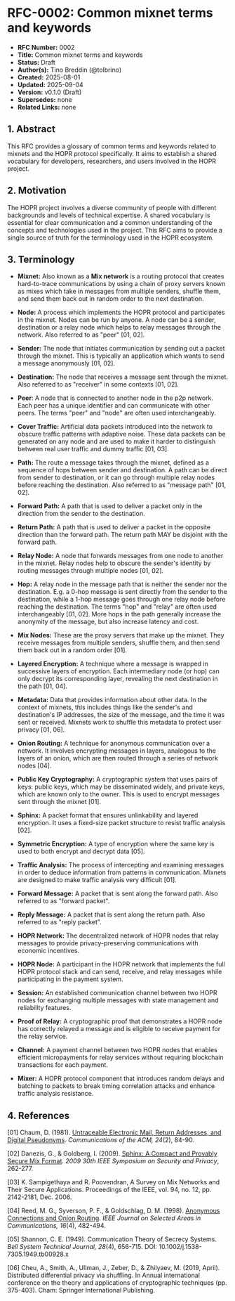 # RFC-0002: Common mixnet terms and keywords

- **RFC Number:** 0002
- **Title:** Common mixnet terms and keywords
- **Status:** Draft
- **Author(s):** Tino Breddin (@tolbrino)
- **Created:** 2025-08-01
- **Updated:** 2025-09-04
- **Version:** v0.1.0 (Draft)
- **Supersedes:** none
- **Related Links:** none

## 1. Abstract

This RFC provides a glossary of common terms and keywords related to mixnets and the HOPR protocol specifically. It aims to establish a shared
vocabulary for developers, researchers, and users involved in the HOPR project.

## 2. Motivation

The HOPR project involves a diverse community of people with different backgrounds and levels of technical expertise. A shared vocabulary is essential
for clear communication and a common understanding of the concepts and technologies used in the project. This RFC aims to provide a single source of
truth for the terminology used in the HOPR ecosystem.

## 3. Terminology

- **Mixnet:** Also known as a **Mix network** is a routing protocol that creates hard-to-trace communications by using a chain of proxy servers known
  as mixes which take in messages from multiple senders, shuffle them, and send them back out in random order to the next destination.

- **Node:** A process which implements the HOPR protocol and participates in the mixnet. Nodes can be run by anyone. A node can be a sender,
  destination or a relay node which helps to relay messages through the network. Also referred to as "peer" [01, 02].

- **Sender:** The node that initiates communication by sending out a packet through the mixnet. This is typically an application which wants to send a
  message anonymously [01, 02].

- **Destination:** The node that receives a message sent through the mixnet. Also referred to as "receiver" in some contexts [01, 02].

- **Peer**: A node that is connected to another node in the p2p network. Each peer has a unique identifier and can communicate with other peers. The
  terms "peer" and "node" are often used interchangeably.

- **Cover Traffic:** Artificial data packets introduced into the network to obscure traffic patterns with adaptive noise. These data packets can be
  generated on any node and are used to make it harder to distinguish between real user traffic and dummy traffic [01, 03].

- **Path:** The route a message takes through the mixnet, defined as a sequence of hops between sender and destination. A path can be direct from
  sender to destination, or it can go through multiple relay nodes before reaching the destination. Also referred to as "message path" [01, 02].

- **Forward Path:** A path that is used to deliver a packet only in the direction from the sender to the destination.

- **Return Path:** A path that is used to deliver a packet in the opposite direction than the forward path. The return path MAY be disjoint with the
  forward path.

- **Relay Node:** A node that forwards messages from one node to another in the mixnet. Relay nodes help to obscure the sender's identity by routing
  messages through multiple nodes [01, 02].

- **Hop:** A relay node in the message path that is neither the sender nor the destination. E.g. a 0-hop message is sent directly from the sender to
  the destination, while a 1-hop message goes through one relay node before reaching the destination. The terms "hop" and "relay" are often used
  interchangeably [01, 02]. More hops in the path generally increase the anonymity of the message, but also increase latency and cost.

- **Mix Nodes:** These are the proxy servers that make up the mixnet. They receive messages from multiple senders, shuffle them, and then send them
  back out in a random order [01].

- **Layered Encryption:** A technique where a message is wrapped in successive layers of encryption. Each intermediary node (or hop) can only decrypt
  its corresponding layer, revealing the next destination in the path [01, 04].

- **Metadata:** Data that provides information about other data. In the context of mixnets, this includes things like the sender's and destination's
  IP addresses, the size of the message, and the time it was sent or received. Mixnets work to shuffle this metadata to protect user privacy [01, 06].

- **Onion Routing:** A technique for anonymous communication over a network. It involves encrypting messages in layers, analogous to the layers of an
  onion, which are then routed through a series of network nodes [04].

- **Public Key Cryptography:** A cryptographic system that uses pairs of keys: public keys, which may be disseminated widely, and private keys, which
  are known only to the owner. This is used to encrypt messages sent through the mixnet [01].

- **Sphinx:** A packet format that ensures unlinkability and layered encryption. It uses a fixed-size packet structure to resist traffic analysis
  [02].

- **Symmetric Encryption:** A type of encryption where the same key is used to both encrypt and decrypt data [05].

- **Traffic Analysis:** The process of intercepting and examining messages in order to deduce information from patterns in communication. Mixnets are
  designed to make traffic analysis very difficult [01].

- **Forward Message:** A packet that is sent along the forward path. Also referred to as "forward packet".

- **Reply Message:** A packet that is sent along the return path. Also referred to as "reply packet".

- **HOPR Network:** The decentralized network of HOPR nodes that relay messages to provide privacy-preserving communications with economic incentives.

- **HOPR Node:** A participant in the HOPR network that implements the full HOPR protocol stack and can send, receive, and relay messages while
  participating in the payment system.

- **Session:** An established communication channel between two HOPR nodes for exchanging multiple messages with state management and reliability
  features.

- **Proof of Relay:** A cryptographic proof that demonstrates a HOPR node has correctly relayed a message and is eligible to receive payment for the
  relay service.

- **Channel:** A payment channel between two HOPR nodes that enables efficient micropayments for relay services without requiring blockchain
  transactions for each payment.

- **Mixer:** A HOPR protocol component that introduces random delays and batching to packets to break timing correlation attacks and enhance traffic
  analysis resistance.

## 4. References

[01] Chaum, D. (1981). [Untraceable Electronic Mail, Return Addresses, and Digital Pseudonyms](https://www.freehaven.net/anonbib/cache/chaum-mix.pdf).
_Communications of the ACM, 24_(2), 84-90.

[02] Danezis, G., & Goldberg, I. (2009). [Sphinx: A Compact and Provably Secure Mix Format](https://cypherpunks.ca/~iang/pubs/Sphinx_Oakland09.pdf).
_2009 30th IEEE Symposium on Security and Privacy_, 262-277.

[03] K. Sampigethaya and R. Poovendran, A Survey on Mix Networks and Their Secure Applications. Proceedings of the IEEE, vol. 94, no. 12, pp.
2142-2181, Dec. 2006.

[04] Reed, M. G., Syverson, P. F., & Goldschlag, D. M. (1998).
[Anonymous Connections and Onion Routing](https://www.onion-router.net/Publications/JSAC-1998.pdf). _IEEE Journal on Selected Areas in Communications,
16_(4), 482-494.

[05] Shannon, C. E. (1949). Communication Theory of Secrecy Systems. _Bell System Technical Journal, 28_(4), 656-715. DOI:
10.1002/j.1538-7305.1949.tb00928.x

[06] Cheu, A., Smith, A., Ullman, J., Zeber, D., & Zhilyaev, M. (2019, April). Distributed differential privacy via shuffling. In Annual international
conference on the theory and applications of cryptographic techniques (pp. 375-403). Cham: Springer International Publishing.
